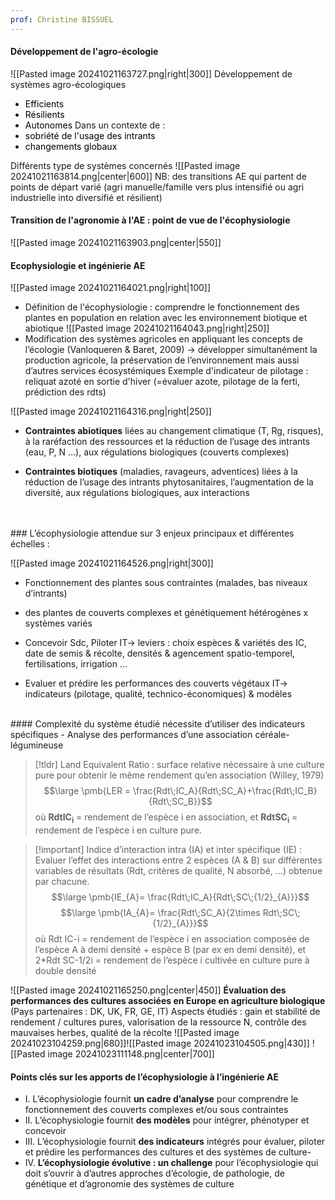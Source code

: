 ```yaml
---
prof: Christine BISSUEL
---
```

#### Développement de l'agro-écologie 
![[Pasted image 20241021163727.png|right|300]]
Développement de systèmes agro-écologiques
- <font color="#000000">Efficients</font>
- <font color="#000000">Résilients</font>
- <font color="#000000">Autonomes</font>
Dans un contexte de :
- <font color="#000000">sobriété de l'usage des intrants</font>
- <font color="#000000">changements globaux</font>

Différents type de systèmes concernés
![[Pasted image 20241021163814.png|center|600]]
NB: des transitions AE qui partent de points de départ varié (agri manuelle/famille vers plus intensifié ou agri industrielle into diversifié et résilient)

#### Transition de l'agronomie à l'AE : point de vue de l'écophysiologie
![[Pasted image 20241021163903.png|center|550]]
#### Ecophysiologie et ingénierie AE
![[Pasted image 20241021164021.png|right|100]]
- Définition de l'écophysiologie : comprendre le fonctionnement des plantes en population en relation avec les environnement biotique et abiotique
![[Pasted image 20241021164043.png|right|250]]
- Modification des systèmes agricoles en appliquant les concepts de l’écologie (Vanloqueren & Baret, 2009) → développer simultanément la production agricole, la préservation de l’environnement mais aussi d’autres services écosystémiques
Exemple d'indicateur de pilotage : reliquat azoté en sortie d'hiver (=évaluer azote, pilotage de la ferti, prédiction des rdts)

![[Pasted image 20241021164316.png|right|250]]
- **Contraintes abiotiques** liées au changement climatique (T, Rg, risques), à la raréfaction des ressources et la réduction de l’usage des intrants (eau, P, N …), aux régulations biologiques (couverts complexes)

- **Contraintes biotiques** (maladies, ravageurs, adventices) liées à la réduction de l’usage des intrants phytosanitaires, l’augmentation de la diversité, aux régulations biologiques, aux interactions

<br>
<br>
### L’écophysiologie attendue sur 3 enjeux principaux et différentes échelles :

![[Pasted image 20241021164526.png|right|300]]
- Fonctionnement des plantes sous contraintes (malades, bas niveaux d’intrants)

- des plantes de couverts complexes et génétiquement hétérogènes x systèmes variés

- Concevoir Sdc, Piloter IT-> leviers : choix espèces & variétés des IC, date de semis & récolte, densités & agencement spatio-temporel, fertilisations, irrigation …

- Evaluer et prédire les performances des couverts végétaux IT-> indicateurs (pilotage, qualité, technico-économiques) & modèles
<br>
#### Complexité du système étudié nécessite d’utiliser des indicateurs spécifiques - Analyse des performances d’une association céréale-légumineuse

>[!tldr] Land Equivalent Ratio : surface relative nécessaire à une culture pure pour obtenir le même rendement qu’en association (Willey, 1979)
>$$\large \pmb{LER = \frac{Rdt\;IC_A}{Rdt\;SC_A}+\frac{Rdt\;IC_B}{Rdt\;SC_B}}$$
>où $\pmb{Rdt IC_i}$ = rendement de l’espèce i en association,
>et $\pmb{Rdt SC_i}$ = rendement de l’espèce i en culture pure.

>[!important] Indice d’interaction intra (IA) et inter spécifique (IE) :
>Evaluer l’effet des interactions entre 2 espèces (A & B) sur différentes variables de résultats (Rdt, critères de qualité, N absorbé, …) obtenue par chacune.
>$$\large \pmb{IE_{A}= \frac{Rdt\;IC_A}{Rdt\;SC\;{1/2}_{A}}}$$
>$$\large \pmb{IA_{A}= \frac{Rdt\;SC_A}{2\times Rdt\;SC\;{1/2}_{A}}}$$
>où Rdt IC-i = rendement de l’espèce i en association composée de l’espèce A à demi densité + espèce B (par ex en demi densité),
>et 2\*Rdt SC-1/2i = rendement de l’espèce i cultivée en culture pure à double densité

![[Pasted image 20241021165250.png|center|450]]
**Évaluation des performances des cultures associées en Europe en agriculture biologique** (Pays partenaires : DK, UK, FR, GE, IT) 
Aspects étudiés : gain et stabilité de rendement / cultures pures, valorisation de la ressource N, contrôle des mauvaises herbes, qualité de la récolte
![[Pasted image 20241023104259.png|680]]![[Pasted image 20241023104505.png|430]]
![[Pasted image 20241023111148.png|center|700]]


#### Points clés sur les apports de l’écophysiologie à l’ingénierie AE

- I. L’écophysiologie fournit **un cadre d’analyse** pour comprendre le fonctionnement des couverts complexes et/ou sous contraintes
- II. L’écophysiologie fournit **des modèles** pour intégrer, phénotyper et concevoir
- III. L’écophysiologie fournit **des indicateurs** intégrés pour évaluer, piloter et prédire les performances des cultures et des systèmes de culture-
- IV. **L’écophysiologie évolutive : un challenge** pour l’écophysiologie qui doit s’ouvrir à d’autres approches d’écologie, de pathologie, de génétique et d’agronomie des systèmes de culture
